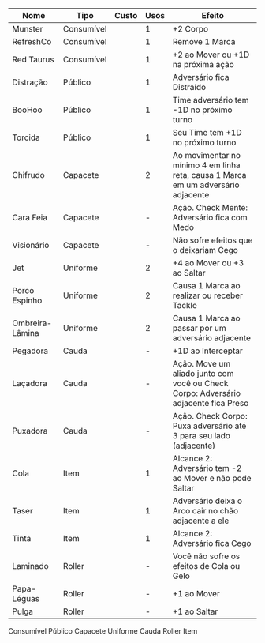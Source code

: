 | Nome            | Tipo       | Custo | Usos | Efeito                                                                              |
| --------------- | ---------- | ----- | ---- | ----------------------------------------------------------------------------------- |
| Munster         | Consumível |       | 1    | +2 Corpo                                                                            |
| RefreshCo       | Consumível |       | 1    | Remove 1 Marca                                                                      |
| Red Taurus      | Consumível |       | 1    | +2 ao Mover ou +1D na próxima ação                                                  |
| Distração       | Público    |       | 1    | Adversário fica Distraído                                                           |
| BooHoo          | Público    |       | 1    | Time adversário tem -1D no próximo turno                                            |
| Torcida         | Público    |       | 1    | Seu Time tem +1D no próximo turno                                                   |
| Chifrudo        | Capacete   |       | 2    | Ao movimentar no mínimo 4 em linha reta, causa 1 Marca em um adversário adjacente   |
| Cara Feia       | Capacete   |       | -    | Ação. Check Mente: Adversário fica com Medo                                         |
| Visionário      | Capacete   |       | -    | Não sofre efeitos que o deixariam Cego                                              |
| Jet             | Uniforme   |       | 2    | +4 ao Mover ou +3 ao Saltar                                                         |
| Porco Espinho   | Uniforme   |       | 2    | Causa 1 Marca ao realizar ou receber Tackle                                         |
| Ombreira-Lâmina | Uniforme   |       | 2    | Causa 1 Marca ao passar por um adversário adjacente                                 |
| Pegadora        | Cauda      |       | -    | +1D ao Interceptar                                                                  |
| Laçadora        | Cauda      |       | -    | Ação. Move um aliado junto com você ou Check Corpo: Adversário adjacente fica Preso |
| Puxadora        | Cauda      |       | -    | Ação. Check Corpo: Puxa adversário até 3 para seu lado (adjacente)                  |
| Cola            | Item       |       | 1    | Alcance 2: Adversário tem -2 ao Mover e não pode Saltar                             |
| Taser           | Item       |       | 1    | Adversário deixa o Arco cair no chão adjacente a ele                                |
| Tinta           | Item       |       | 1    | Alcance 2: Adversário fica Cego                                                     |
| Laminado        | Roller     |       | -    | Você não sofre os efeitos de Cola ou Gelo                                           |
| Papa-Léguas     | Roller     |       | -    | +1 ao Mover                                                                         |
| Pulga           | Roller     |       | -    | +1 ao Saltar                                                                        |

Consumível
Público
Capacete
Uniforme
Cauda
Roller
Item
